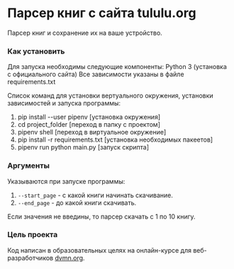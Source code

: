 # Парсер книг с сайта tululu.org

Парсер книг и сохранение их на ваше устройство.

### Как установить

Для запуска необходимы следующие компоненты:
Python 3 (установка с официального сайта)
Все зависимости указаны в файле requirements.txt

Список команд для установки вертуального окружения, установки зависимостей и запуска программы:
 1. pip install --user pipenv [установка окружения]
 2. cd project_folder [переход в папку с проектом]
 3. pipenv shell [переход в виртуальное окружение]
 4. pip install -r requirements.txt [установка необходимых пакеетов]
 5. pipenv run python main.py [запуск скрипта]

### Аргументы

Указываются при запуске программы:
1. `--start_page` - с какой книги начинать скачивание.
2. `--end_page` - до какой книги скачивать.

Если значения не введины, то парсер скачать с 1 по 10 книгу.

### Цель проекта

Код написан в образовательных целях на онлайн-курсе для веб-разработчиков [dvmn.org](https://dvmn.org/).
